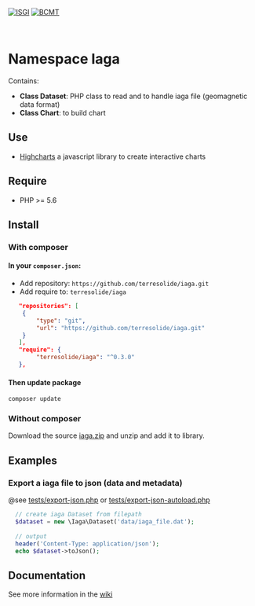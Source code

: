 
[![ISGI](https://www7.obs-mip.fr/wp-content-aeris/uploads/sites/4/2019/07/logo_ISGI_2-150x150.png)](http://isgi.unistra.fr/)
[![BCMT](https://www7.obs-mip.fr/wp-content-aeris/uploads/sites/4/2017/12/bcmt-e1562157506384.png)](http://www.bcmt.fr/)

&#x202F;
# Namespace Iaga 

Contains:
 * **Class Dataset**: PHP class to read and to handle iaga file (geomagnetic data format)
 * **Class Chart**: to build chart 

## Use
 * [Highcharts](https://www.highcharts.com/) a javascript library to create interactive charts
 
## Require
 * PHP >= 5.6 
 
## Install
### With composer
#### In your `composer.json`:
 * Add repository: `https://github.com/terresolide/iaga.git`
 * Add require to: `terresolide/iaga`

```json
   "repositories": [
	{
	    "type": "git",
	    "url": "https://github.com/terresolide/iaga.git"
	}
   ],
   "require": {
        "terresolide/iaga": "^0.3.0"
   },
```

#### Then update package  
```
composer update
```
### Without composer
Download the source [iaga.zip](https://github.com/terresolide/iaga/archive/master.zip) and unzip and add it to library.

## Examples 
### Export a iaga file to json (data and metadata)
@see [tests/export-json.php](https://raw.githubusercontent.com/terresolide/iaga/master/tests/export-json.php) or [tests/export-json-autoload.php](https://raw.githubusercontent.com/terresolide/iaga/master/tests/export-json-autoload.php)

```php
  // create iaga Dataset from filepath
  $dataset = new \Iaga\Dataset('data/iaga_file.dat');
  
  // output
  header('Content-Type: application/json');
  echo $dataset->toJson();
```

## Documentation
See more information in the [wiki](https://github.com/terresolide/iaga/wiki)
